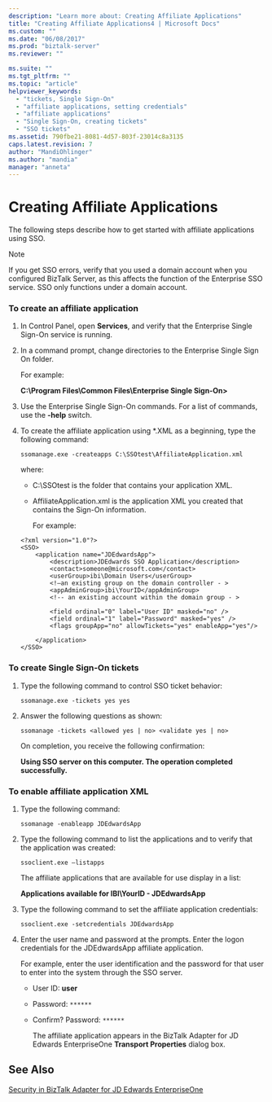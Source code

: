 ```yaml
---
description: "Learn more about: Creating Affiliate Applications"
title: "Creating Affiliate Applications4 | Microsoft Docs"
ms.custom: ""
ms.date: "06/08/2017"
ms.prod: "biztalk-server"
ms.reviewer: ""

ms.suite: ""
ms.tgt_pltfrm: ""
ms.topic: "article"
helpviewer_keywords: 
  - "tickets, Single Sign-On"
  - "affiliate applications, setting credentials"
  - "affiliate applications"
  - "Single Sign-On, creating tickets"
  - "SSO tickets"
ms.assetid: 790fbe21-8081-4d57-803f-23014c8a3135
caps.latest.revision: 7
author: "MandiOhlinger"
ms.author: "mandia"
manager: "anneta"
---
```

# Creating Affiliate Applications
The following steps describe how to get started with affiliate applications using SSO.  
  
> [!NOTE]
>  If you get SSO errors, verify that you used a domain account when you configured BizTalk Server, as this affects the function of the Enterprise SSO service. SSO only functions under a domain account.  
  
### To create an affiliate application  
  
1. In Control Panel, open **Services**, and verify that the Enterprise Single Sign-On service is running.  
  
2. In a command prompt, change directories to the Enterprise Single Sign On folder.  
  
    For example:  
  
    **C:\Program Files\Common Files\Enterprise Single Sign-On>**  
  
3. Use the Enterprise Single Sign-On commands. For a list of commands, use the **-help** switch.  
  
4. To create the affiliate application using \*.XML as a beginning, type the following command:  
  
    `ssomanage.exe -createapps C:\SSOtest\AffiliateApplication.xml`  
  
    where:  
  
   - C:\SSOtest is the folder that contains your application XML.  
  
   - AffiliateApplication.xml is the application XML you created that contains the Sign-On information.  
  
     For example:  
  
   ```  
   <?xml version="1.0"?>  
   <SSO>  
       <application name="JDEdwardsApp">  
           <description>JDEdwards SSO Application</description>  
           <contact>someone@microsoft.com</contact>  
           <userGroup>ibi\Domain Users</userGroup>  
           <!—an existing group on the domain controller - >   
           <appAdminGroup>ibi\YourID</appAdminGroup>  
           <!-- an existing account within the domain group - >   
  
           <field ordinal="0" label="User ID" masked="no" />  
           <field ordinal="1" label="Password" masked="yes" />  
           <flags groupApp="no" allowTickets="yes" enableApp="yes"/>  
  
       </application>  
   </SSO>  
   ```  
  
### To create Single Sign-On tickets  
  
1.  Type the following command to control SSO ticket behavior:  
  
     `ssomanage.exe -tickets yes yes`  
  
2.  Answer the following questions as shown:  
  
     `ssomanage -tickets <allowed yes | no> <validate yes | no>`  
  
     On completion, you receive the following confirmation:  
  
     **Using SSO server on this computer. The operation completed successfully.**  
  
### To enable affiliate application XML  
  
1. Type the following command:  
  
    `ssomanage -enableapp JDEdwardsApp`  
  
2. Type the following command to list the applications and to verify that the application was created:  
  
    `ssoclient.exe –listapps`  
  
    The affiliate applications that are available for use display in a list:  
  
    **Applications available for IBI\YourID - JDEdwardsApp**  
  
3. Type the following command to set the affiliate application credentials:  
  
    `ssoclient.exe -setcredentials JDEdwardsApp`  
  
4. Enter the user name and password at the prompts. Enter the logon credentials for the JDEdwardsApp affiliate application.  
  
    For example, enter the user identification and the password for that user to enter into the system through the SSO server.  
  
   - User ID: **user**  
  
   - Password: `******`  
  
   - Confirm? Password: `******`  
  
     The affiliate application appears in the BizTalk Adapter for JD Edwards EnterpriseOne **Transport Properties** dialog box.  
  
## See Also  
 [Security in BizTalk Adapter for JD Edwards EnterpriseOne](../core/security-in-biztalk-adapter-for-jd-edwards-enterpriseone.md)
